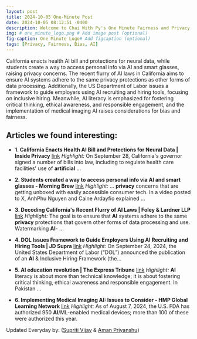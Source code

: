 ```yaml
---
layout: post
title: 2024-10-05 One-Minute Post
date: 2024-10-05 08:12:51 -0400
description: Welcome to Chai With Py's One Minute Fairness and Privacy, which aims to provide you the current happenings in the world of Fairness, Privacy, and AI.
img: # one_minute_logo.png # Add image post (optional)
fig-caption: One Minute Logo# Add figcaption (optional)
tags: [Privacy, Fairness, Bias, AI]
---
```


California enacts health AI bill and protections for neural data, while students create a way to access personal info via AI and smart glasses, raising privacy concerns. The recent flurry of AI laws in California aims to ensure AI systems adhere to the same privacy protections as other forms of data processing. Additionally, the US Department of Labor issues a framework to guide employers using AI recruiting and hiring tools, focusing on inclusive hiring. Meanwhile, AI literacy is emphasized for fostering critical thinking, ethical awareness, and responsible engagement, and the implementation of medical imaging AI raises considerations for bias and fairness.

## Articles we found interesting:

- **1. California Enacts Health <b>AI</b> Bill and Protections for Neural Data | Inside <b>Privacy</b>** [link](https://www.insideprivacy.com/uncategorized/california-enacts-health-ai-bill-and-protections-for-neural-data/)
_Highlight:_ On September 28, California&#39;s governor signed a number of bills into law, including to regulate health care facilities&#39; use of <b>artificial</b>&nbsp;...

- **2. Students created a way to access personal info via <b>AI</b> and smart glasses - Morning Brew** [link](https://www.morningbrew.com/daily/stories/students-access-personal-info-via-smart-glasses)
_Highlight:_ ... <b>privacy</b> concerns that are getting unboxed with easily accessible consumer tech. In a video posted to X, AnhPhu Nguyen and Caine Ardayfio explained&nbsp;...

- **3. Decoding California&#39;s Recent Flurry of <b>AI</b> Laws | Foley &amp; Lardner LLP** [link](https://www.foley.com/insights/publications/2024/10/decoding-california-recent-ai-laws/)
_Highlight:_ The goal is to ensure that <b>AI</b> systems adhere to the same <b>privacy</b> protections that govern other forms of data processing and use. Watermarking <b>AI</b>-&nbsp;...

- **4. DOL Issues Framework to Guide Employers Using <b>AI</b> Recruiting and Hiring Tools | JD Supra** [link](https://www.jdsupra.com/legalnews/dol-issues-framework-to-guide-employers-1251688/)
_Highlight:_ On September 24, 2024, the United States Department of Labor (“DOL”) announced the publication of an <b>AI</b> &amp; Inclusive Hiring Framework (the...

- **5. <b>AI</b> education revolution | The Express Tribune** [link](https://tribune.com.pk/story/2500697/ai-education-revolution)
_Highlight:_ <b>AI</b> literacy is about more than technical knowledge; it is about fostering critical thinking, ethical awareness and responsible engagement. In Pakistan&nbsp;...

- **6. Implementing Medical Imaging <b>AI</b>: Issues to Consider - HMP Global Learning Network** [link](https://www.hmpgloballearningnetwork.com/site/cathlab/news/implementing-medical-imaging-ai-issues-consider)
_Highlight:_ As of August 7, 2024, the U.S. FDA has authorized 950 <b>AI</b>/ML-enabled medical devices; more than 100 of these were authorized this year.


Updated Everyday by: (<a href="https://supritivijay.github.io/">Supriti Vijay</a> & <a href="https://amanpriyanshu.github.io/">Aman Priyanshu</a>)
